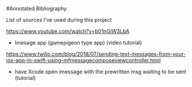 #Annotated Bibliography

List of sources I've used during this project

https://www.youtube.com/watch?v=b01nGiW3LbA 
  - Imesage app (gamepigeon type app) (video tutorial)
  
  https://www.twilio.com/blog/2018/07/sending-text-messages-from-your-ios-app-in-swift-using-mfmessagecomposeviewcontroller.html
  - have Xcode open imessage with the prewritten msg waiting to be sent (tutorial)
